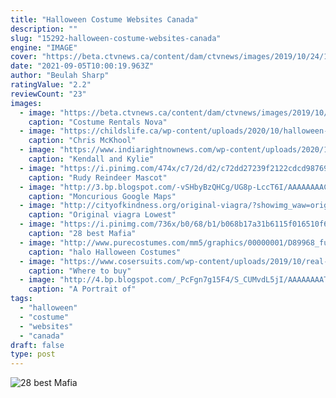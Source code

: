 ```yaml
---
title: "Halloween Costume Websites Canada"
description: ""
slug: "15292-halloween-costume-websites-canada"
engine: "IMAGE"
cover: "https://beta.ctvnews.ca/content/dam/ctvnews/images/2019/10/24/1_4654546.jpg?cache_timestamp=1571958278119"
date: "2021-09-05T10:00:19.963Z"
author: "Beulah Sharp"
ratingValue: "2.2"
reviewCount: "23"
images:
  - image: "https://beta.ctvnews.ca/content/dam/ctvnews/images/2019/10/24/1_4654546.jpg?cache_timestamp=1571958278119"
    caption: "Costume Rentals Nova"
  - image: "https://childslife.ca/wp-content/uploads/2020/10/halloween-zoom-party-chrismckhool-768x672.jpg"
    caption: "Chris McKhool"
  - image: "https://www.indiarightnownews.com/wp-content/uploads/2020/11/Kendall-and-Kylie-Jenner-Win-Halloween-After-Recreating-Their-Childhood.jpg"
    caption: "Kendall and Kylie"
  - image: "https://i.pinimg.com/474x/c7/2d/d2/c72dd27239f2122cdcd98769a9fa18b4--mascot-costumes-furniture-deals.jpg"
    caption: "Rudy Reindeer Mascot"
  - image: "http://3.bp.blogspot.com/-vSHbyBzQHCg/UG8p-LccT6I/AAAAAAAACyo/fADuBHVyzeo/s1600/googlemapsairplane.png"
    caption: "Moncurious Google Maps"
  - image: "http://cityofkindness.org/original-viagra/?showimg_waw=original+viagra.jpg"
    caption: "Original viagra Lowest"
  - image: "https://i.pinimg.com/736x/b0/68/b1/b068b17a31b6115f016510f6b850c086--sexy-costumes-for-women-costumes-for-adults.jpg"
    caption: "28 best Mafia"
  - image: "http://www.purecostumes.com/mm5/graphics/00000001/D89968_full_1.jpg"
    caption: "halo Halloween Costumes"
  - image: "https://www.cosersuits.com/wp-content/uploads/2019/10/real-superhero-costumes-for-cosplay.png"
    caption: "Where to buy"
  - image: "http://4.bp.blogspot.com/_PcFgn7g15F4/S_CUMvdL5jI/AAAAAAAAT2k/-shiRfa14BY/s1600/blog+beau-dick-wildman-mask-bc-138.jpg"
    caption: "A Portrait of"
tags:
  - "halloween"
  - "costume"
  - "websites"
  - "canada"
draft: false
type: post
---
```



![28 best Mafia](https://i.pinimg.com/736x/b0/68/b1/b068b17a31b6115f016510f6b850c086--sexy-costumes-for-women-costumes-for-adults.jpg "28 best Mafia")


<!--inArticleAds-->

<!--galleryOne-->


<!--inArticleAds-->

<!--galleryTwo-->


<!--galleryThree-->

